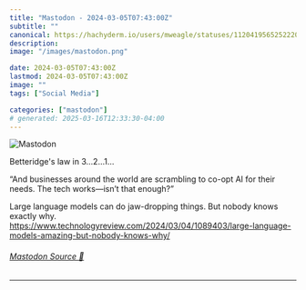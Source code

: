 ```yaml
---
title: "Mastodon - 2024-03-05T07:43:00Z"
subtitle: ""
canonical: https://hachyderm.io/users/mweagle/statuses/112041956525222075
description:
image: "/images/mastodon.png"

date: 2024-03-05T07:43:00Z
lastmod: 2024-03-05T07:43:00Z
image: ""
tags: ["Social Media"]

categories: ["mastodon"]
# generated: 2025-03-16T12:33:30-04:00
---
```

![Mastodon](/images/mastodon.png)

<p>Betteridge&#39;s law in 3…2…1…</p><p>“And businesses around the world are scrambling to co-opt AI for their needs. The tech works—isn’t that enough?”</p><p>Large language models can do jaw-dropping things. But nobody knows exactly why. <a href="https://www.technologyreview.com/2024/03/04/1089403/large-language-models-amazing-but-nobody-knows-why/" target="_blank" rel="nofollow noopener noreferrer" translate="no"><span class="invisible">https://www.</span><span class="ellipsis">technologyreview.com/2024/03/0</span><span class="invisible">4/1089403/large-language-models-amazing-but-nobody-knows-why/</span></a></p>


###### [Mastodon Source 🐘](https://hachyderm.io/@mweagle/112041956525222075)

___
